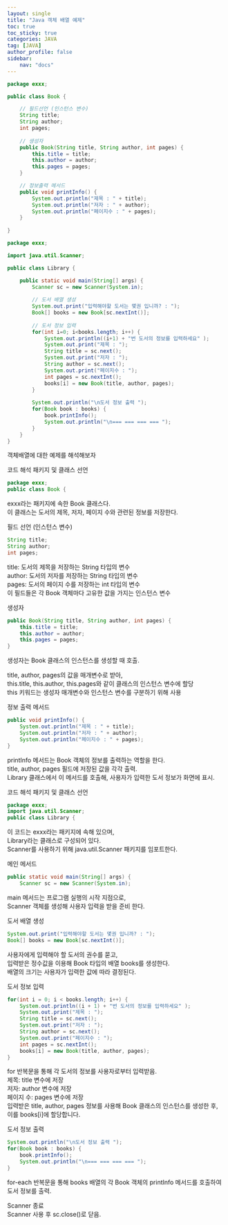 ```yaml
---
layout: single
title: "Java 객체 배열 예제"
toc: true
toc_sticky: true
categories: JAVA
tag: [JAVA]
author_profile: false
sidebar:
    nav: "docs"
---
```

```java
package exxx;

public class Book {

	// 필드선언 (인스턴스 변수)
	String title; 
	String author;
	int pages;
	
	// 생성자
	public Book(String title, String author, int pages) {
		this.title = title;
		this.author = author;
		this.pages = pages;
	}

	// 정보출력 메서드
	public void printInfo() {
		System.out.println("제목 : " + title);
		System.out.println("저자 : " + author);
		System.out.println("페이지수 : " + pages);
	}
	
}
```
```java
package exxx;

import java.util.Scanner;

public class Library {

	public static void main(String[] args) {
		Scanner sc = new Scanner(System.in);
		
		// 도서 배열 생성
		System.out.print("입력해야할 도서는 몇권 입니까? : ");
		Book[] books = new Book[sc.nextInt()];
		
		// 도서 정보 입력
		for(int i=0; i<books.length; i++) {
			System.out.println((i+1) + "번 도서의 정보를 입력하세요" );
			System.out.print("제목 : ");
			String title = sc.next();
			System.out.print("저자 : ");
			String author = sc.next();
			System.out.print("페이지수 : ");
			int pages = sc.nextInt();
			books[i] = new Book(title, author, pages);
		}
		
		System.out.println("\n도서 정보 출력 ");
		for(Book book : books) {
			book.printInfo();
			System.out.println("\n=== === === === ");
		}
	}
}

```
객체배열에 대한 예제를 해석해보자

코드 해석
패키지 및 클래스 선언

```java
package exxx;
public class Book {
```
exxx라는 패키지에 속한 Book 클래스다. <br/>
이 클래스는 도서의 제목, 저자, 페이지 수와 관련된 정보를 저장한다.<br/>

필드 선언 (인스턴스 변수)
```java
String title; 
String author;
int pages;
```
title: 도서의 제목을 저장하는 String 타입의 변수<br/>
author: 도서의 저자를 저장하는 String 타입의 변수<br/>
pages: 도서의 페이지 수를 저장하는 int 타입의 변수<br/>
이 필드들은 각 Book 객체마다 고유한 값을 가지는 인스턴스 변수<br/>

생성자

```java
public Book(String title, String author, int pages) {
    this.title = title;
    this.author = author;
    this.pages = pages;
}
```
생성자는 Book 클래스의 인스턴스를 생성할 때 호출.<br/>

title, author, pages의 값을 매개변수로 받아, <br/>
this.title, this.author, this.pages와 같이 클래스의 인스턴스 변수에 할당<br/>
this 키워드는 생성자 매개변수와 인스턴스 변수를 구분하기 위해 사용<br/>

정보 출력 메서드
```java
public void printInfo() {
    System.out.println("제목 : " + title);
    System.out.println("저자 : " + author);
    System.out.println("페이지수 : " + pages);
}
```
printInfo 메서드는 Book 객체의 정보를 출력하는 역할을 한다.<br/>
title, author, pages 필드에 저장된 값을 각각 출력.<br/>
Library 클래스에서 이 메서드를 호출해, 사용자가 입력한 도서 정보가 화면에 표시.<br/>


코드 해석
패키지 및 클래스 선언
```java
package exxx;
import java.util.Scanner;
public class Library {
```
이 코드는 exxx라는 패키지에 속해 있으며, <br/>
Library라는 클래스로 구성되어 있다.<br/>
Scanner를 사용하기 위해 java.util.Scanner 패키지를 임포트한다.<br/>

메인 메서드

```java
public static void main(String[] args) {
    Scanner sc = new Scanner(System.in);
```
main 메서드는 프로그램 실행의 시작 지점으로, <br/>
Scanner 객체를 생성해 사용자 입력을 받을 준비 한다.<br/>

도서 배열 생성
```java
System.out.print("입력해야할 도서는 몇권 입니까? : ");
Book[] books = new Book[sc.nextInt()];
```
사용자에게 입력해야 할 도서의 권수를 묻고, <br/>
입력받은 정수값을 이용해 Book 타입의 배열 books를 생성한다. <br/>
배열의 크기는 사용자가 입력한 값에 따라 결정된다.<br/>

도서 정보 입력
```java
for(int i = 0; i < books.length; i++) {
    System.out.println((i + 1) + "번 도서의 정보를 입력하세요" );
    System.out.print("제목 : ");
    String title = sc.next();
    System.out.print("저자 : ");
    String author = sc.next();
    System.out.print("페이지수 : ");
    int pages = sc.nextInt();
    books[i] = new Book(title, author, pages);
}
```
for 반복문을 통해 각 도서의 정보를 사용자로부터 입력받음.<br/>
제목: title 변수에 저장<br/>
저자: author 변수에 저장<br/>
페이지 수: pages 변수에 저장<br/>
입력받은 title, author, pages 정보를 사용해 Book 클래스의 인스턴스를 생성한 후, 이를 books[i]에 할당합니다.<br/>

도서 정보 출력
```java
System.out.println("\n도서 정보 출력 ");
for(Book book : books) {
    book.printInfo();
    System.out.println("\n=== === === === ");
}
```
for-each 반복문을 통해 books 배열의 각 Book 객체의 printInfo 메서드를 호출하여 도서 정보를 출력.<br/>

Scanner 종료<br/>
Scanner 사용 후 sc.close()로 닫음.

